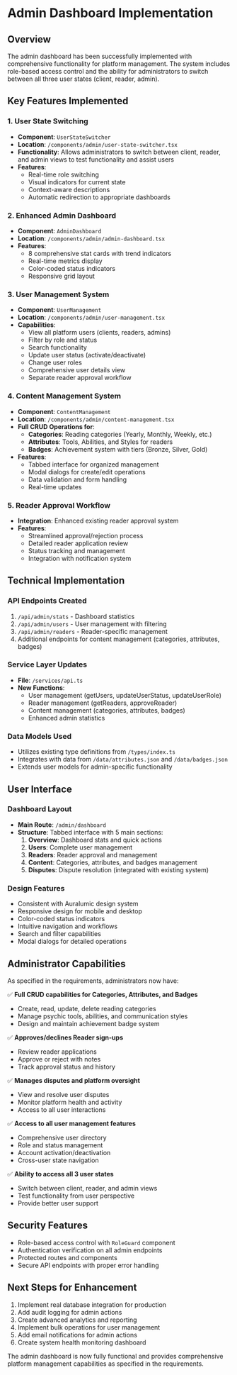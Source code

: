 # Admin Dashboard Implementation

## Overview
The admin dashboard has been successfully implemented with comprehensive functionality for platform management. The system includes role-based access control and the ability for administrators to switch between all three user states (client, reader, admin).

## Key Features Implemented

### 1. User State Switching
- **Component**: `UserStateSwitcher`
- **Location**: `/components/admin/user-state-switcher.tsx`
- **Functionality**: Allows administrators to switch between client, reader, and admin views to test functionality and assist users
- **Features**:
  - Real-time role switching
  - Visual indicators for current state
  - Context-aware descriptions
  - Automatic redirection to appropriate dashboards

### 2. Enhanced Admin Dashboard
- **Component**: `AdminDashboard`
- **Location**: `/components/admin/admin-dashboard.tsx`
- **Features**:
  - 8 comprehensive stat cards with trend indicators
  - Real-time metrics display
  - Color-coded status indicators
  - Responsive grid layout

### 3. User Management System
- **Component**: `UserManagement`
- **Location**: `/components/admin/user-management.tsx`
- **Capabilities**:
  - View all platform users (clients, readers, admins)
  - Filter by role and status
  - Search functionality
  - Update user status (activate/deactivate)
  - Change user roles
  - Comprehensive user details view
  - Separate reader approval workflow

### 4. Content Management System
- **Component**: `ContentManagement`
- **Location**: `/components/admin/content-management.tsx`
- **Full CRUD Operations for**:
  - **Categories**: Reading categories (Yearly, Monthly, Weekly, etc.)
  - **Attributes**: Tools, Abilities, and Styles for readers
  - **Badges**: Achievement system with tiers (Bronze, Silver, Gold)
- **Features**:
  - Tabbed interface for organized management
  - Modal dialogs for create/edit operations
  - Data validation and form handling
  - Real-time updates

### 5. Reader Approval Workflow
- **Integration**: Enhanced existing reader approval system
- **Features**:
  - Streamlined approval/rejection process
  - Detailed reader application review
  - Status tracking and management
  - Integration with notification system

## Technical Implementation

### API Endpoints Created
1. `/api/admin/stats` - Dashboard statistics
2. `/api/admin/users` - User management with filtering
3. `/api/admin/readers` - Reader-specific management
4. Additional endpoints for content management (categories, attributes, badges)

### Service Layer Updates
- **File**: `/services/api.ts`
- **New Functions**:
  - User management (getUsers, updateUserStatus, updateUserRole)
  - Reader management (getReaders, approveReader)
  - Content management (categories, attributes, badges)
  - Enhanced admin statistics

### Data Models Used
- Utilizes existing type definitions from `/types/index.ts`
- Integrates with data from `/data/attributes.json` and `/data/badges.json`
- Extends user models for admin-specific functionality

## User Interface

### Dashboard Layout
- **Main Route**: `/admin/dashboard`
- **Structure**: Tabbed interface with 5 main sections:
  1. **Overview**: Dashboard stats and quick actions
  2. **Users**: Complete user management
  3. **Readers**: Reader approval and management
  4. **Content**: Categories, attributes, and badges management
  5. **Disputes**: Dispute resolution (integrated with existing system)

### Design Features
- Consistent with Auralumic design system
- Responsive design for mobile and desktop
- Color-coded status indicators
- Intuitive navigation and workflows
- Search and filter capabilities
- Modal dialogs for detailed operations

## Administrator Capabilities

As specified in the requirements, administrators now have:

✅ **Full CRUD capabilities for Categories, Attributes, and Badges**
- Create, read, update, delete reading categories
- Manage psychic tools, abilities, and communication styles
- Design and maintain achievement badge system

✅ **Approves/declines Reader sign-ups**
- Review reader applications
- Approve or reject with notes
- Track approval status and history

✅ **Manages disputes and platform oversight**
- View and resolve user disputes
- Monitor platform health and activity
- Access to all user interactions

✅ **Access to all user management features**
- Comprehensive user directory
- Role and status management
- Account activation/deactivation
- Cross-user state navigation

✅ **Ability to access all 3 user states**
- Switch between client, reader, and admin views
- Test functionality from user perspective
- Provide better user support

## Security Features
- Role-based access control with `RoleGuard` component
- Authentication verification on all admin endpoints
- Protected routes and components
- Secure API endpoints with proper error handling

## Next Steps for Enhancement
1. Implement real database integration for production
2. Add audit logging for admin actions
3. Create advanced analytics and reporting
4. Implement bulk operations for user management
5. Add email notifications for admin actions
6. Create system health monitoring dashboard

The admin dashboard is now fully functional and provides comprehensive platform management capabilities as specified in the requirements.
